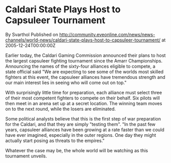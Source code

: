 # Caldari State Plays Host to Capsuleer Tournament
By Svarthol
Published on http://community.eveonline.com/news/news-channels/world-news/caldari-state-plays-host-to-capsuleer-tournament/ at 2005-12-24T00:00:00Z

Earlier today, the Caldari Gaming Commission announced their plans to host the largest capsuleer fighting tournament since the Amarr Championships. Announcing the names of the sixty-four alliances eligible to compete, a state official said "We are expecting to see some of the worlds most skilled fighters at this event, the capsuleer alliances have tremendous strength and our main interest lies in seeing who will come out on top."  
  
With surprisingly little time for preparation, each alliance must select three of their most competent fighters to compete on their behalf. Six pilots will then meet in an arena set up at a secret location. The winning team moves on to the next round, while the losers are eliminated.  
  
Some political analysts believe that this is the first step of war preparation for the Caldari, and that they are simply "testing them". "In the past few years, capsuleer alliances have been growing at a rate faster than we could have ever imagined, especially in the outer regions. One day they might actually start posing as threats to the empires."   
  
Whatever the case may be, the whole world will be watching as this tournament unveils.

